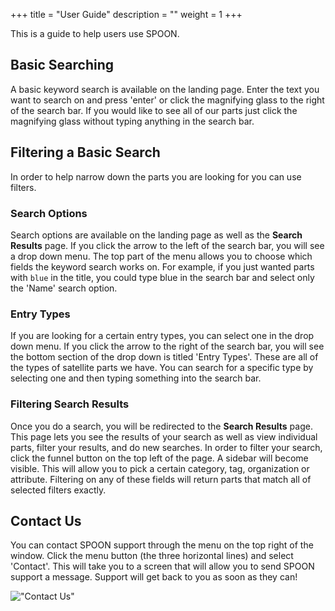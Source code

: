 +++
title = "User Guide"
description = ""
weight = 1
+++

This is a guide to help users use SPOON.
<!--more-->

## Basic Searching

A basic keyword search is available on the landing page. Enter the text you want to search on and press 'enter' or click the
magnifying glass to the right of the search bar. If you would like to see all of our parts just click the magnifying glass
without typing anything in the search bar.

## Filtering a Basic Search

In order to help narrow down the parts you are looking for you can use filters.

### Search Options

Search options are available on the landing page as well as the **Search Results** page. If you click the arrow to the left of
the search bar, you will see a drop down menu. The top part of the menu allows you to choose which fields the keyword search
works on. For example, if you just wanted parts with `blue` in the title, you could type blue in the search bar and select
only the 'Name' search option.

### Entry Types

If you are looking for a certain entry types, you can select one in the drop down menu. If you click the arrow to the right
of the search bar, you will see the bottom section of the drop down is titled 'Entry Types'. These are all of the types of
satellite parts we have. You can search for a specific type by selecting one and then typing something into the search bar.

### Filtering Search Results

Once you do a search, you will be redirected to the **Search Results** page. This page lets you see the results of
your search as well as view individual parts, filter your results, and do new searches. In order to filter your search, click
the funnel button on the top left of the page. A sidebar will become visible. This will allow you to pick a certain category,
tag, organization or attribute. Filtering on any of these fields will return parts that match all of selected filters exactly.

## Contact Us

You can contact SPOON support through the menu on the top right of the window. Click the menu button (the three
horizontal lines) and select 'Contact'. This will take you to a screen that will allow you to send SPOON support
a message. Support will get back to you as soon as they can!

!["Contact Us"](/images/ContactUs.png)
